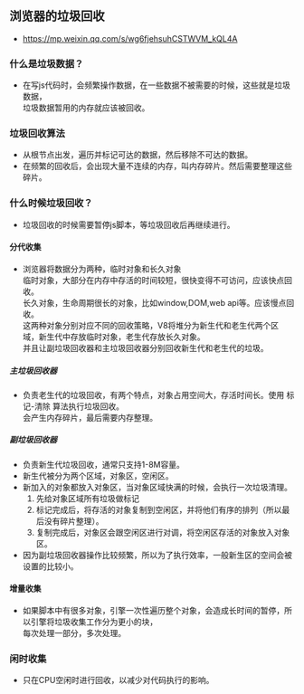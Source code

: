 ## 浏览器的垃圾回收
* https://mp.weixin.qq.com/s/wg6fjehsuhCSTWVM_kQL4A

### 什么是垃圾数据？
* 在写js代码时，会频繁操作数据，在一些数据不被需要的时候，这些就是垃圾数据，  
  垃圾数据暂用的内存就应该被回收。

### 垃圾回收算法
* 从根节点出发，遍历并标记可达的数据，然后移除不可达的数据。
* 在频繁的回收后，会出现大量不连续的内存，叫内存碎片。然后需要整理这些碎片。

### 什么时候垃圾回收？
* 垃圾回收的时候需要暂停js脚本，等垃圾回收后再继续进行。

#### 分代收集
* 浏览器将数据分为两种，临时对象和长久对象  
  临时对象，大部分在内存中存活的时间较短，很快变得不可访问，应该快点回收。  
  长久对象，生命周期很长的对象，比如window,DOM,web api等。应该慢点回收。  
  这两种对象分别对应不同的回收策略，V8将堆分为新生代和老生代两个区域，新生代中存放临时对象，老生代存放长久对象。  
  并且让副垃圾回收器和主垃圾回收器分别回收新生代和老生代的垃圾。  

##### 主垃圾回收器
* 负责老生代的垃圾回收，有两个特点，对象占用空间大，存活时间长。使用 标记-清除 算法执行垃圾回收。  
  会产生内存碎片，最后需要内存整理。
##### 副垃圾回收器
* 负责新生代垃圾回收，通常只支持1-8M容量。
* 新生代被分为两个区域，对象区，空闲区。
* 新加入的对象都放入对象区，当对象区域快满的时候，会执行一次垃圾清理。  
  1. 先给对象区域所有垃圾做标记  
  2. 标记完成后，将存活的对象复制到空闲区，并将他们有序的排列（所以最后没有碎片整理）。
  3. 复制完成后，对象区会跟空闲区进行对调，将空闲区存活的对象放入对象区。  
* 因为副垃圾回收器操作比较频繁，所以为了执行效率，一般新生区的空间会被设置的比较小。

#### 增量收集
* 如果脚本中有很多对象，引擎一次性遍历整个对象，会造成长时间的暂停，所以引擎将垃圾收集工作分为更小的块，  
  每次处理一部分，多次处理。

### 闲时收集
* 只在CPU空闲时进行回收，以减少对代码执行的影响。